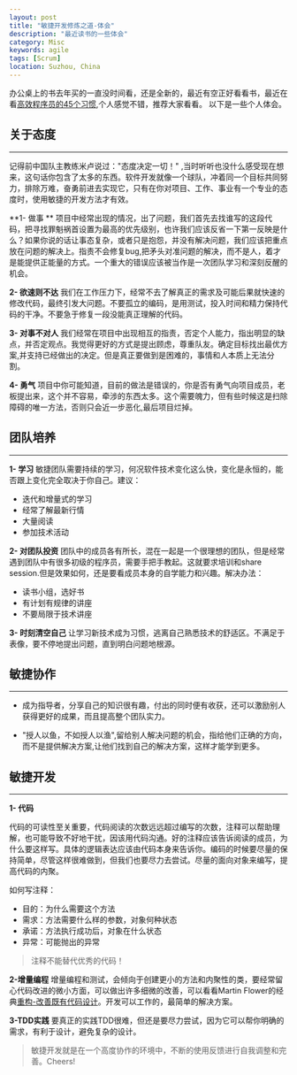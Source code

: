 ```yaml
---
layout: post
title: "敏捷开发修炼之道-体会"
description: "最近读书的一些体会"
category: Misc
keywords: agile
tags: [Scrum] 
location: Suzhou, China
---
```


办公桌上的书去年买的一直没时间看，还是全新的，最近有空正好看看书，最近在看[高效程序员的45个习惯](http://book.douban.com/subject/4164024/),个人感觉不错，推荐大家看看。
以下是一些个人体会。


## 关于态度
---
记得前中国队主教练米卢说过："态度决定一切！" ,当时听听也没什么感受现在想来，这句话你包含了太多的东西。软件开发就像一个球队，冲着同一个目标共同努力，排除万难，奋勇前进去实现它，只有在你对项目、工作、事业有一个专业的态度时，使用敏捷的开发方法才有效。

**1- 做事 **
项目中经常出现的情况，出了问题，我们首先去找谁写的这段代码，把寻找罪魁祸首设置为最高的优先级别，也许我们应该反省一下第一反映是什么？如果你说的话让事态复杂，或者只是抱怨，并没有解决问题，我们应该把重点放在问题的解决上。指责不会修复bug,把矛头对准问题的解决，而不是人，着才是能提供正能量的方式。一个重大的错误应该被当作是一次团队学习和深刻反醒的机会。

**2- 欲速则不达**
我们在工作压力下，经常不去了解真正的需求及可能后果就快速的修改代码，最终引发大问题。不要孤立的编码，是用测试，投入时间和精力保持代码的干净。不要急于修复一段没能真正理解的代码。

**3- 对事不对人**
我们经常在项目中出现相互的指责，否定个人能力，指出明显的缺点，并否定观点。我觉得更好的方式是提出顾虑，尊重队友。确定目标找出最优方案,并支持已经做出的决定。但是真正要做到是困难的，事情和人本质上无法分割。

**4- 勇气**
项目中你可能知道，目前的做法是错误的，你是否有勇气向项目成员，老板提出来，这个并不容易，牵涉的东西太多。这个需要魄力，但有些时候这是扫除障碍的唯一方法，否则只会近一步恶化,最后项目烂掉。

## 团队培养
---

**1- 学习**
敏捷团队需要持续的学习，何况软件技术变化这么快，变化是永恒的，能否跟上变化完全取决于你自己。建议： 
- 迭代和增量式的学习
- 经常了解最新行情
- 大量阅读
- 参加技术活动

**2- 对团队投资**
团队中的成员各有所长，混在一起是一个很理想的团队，但是经常遇到团队中有很多初级的程序员，需要手把手教起。这就要求培训和share session.但是效果如何，还是要看成员本身的自学能力和兴趣。解决办法：

- 读书小组，选好书 
- 有计划有规律的讲座
- 不要局限于技术讲座

**3- 时刻清空自己**
让学习新技术成为习惯，逃离自己熟悉技术的舒适区。不满足于表像，要不停地提出问题，直到明白问题地根源。

## 敏捷协作
---

- 成为指导者，分享自己的知识很有趣，付出的同时便有收获，还可以激励别人获得更好的成果，而且提高整个团队实力。

- "授人以鱼，不如授人以渔",留给别人解决问题的机会，指给他们正确的方向，而不是提供解决方案,让他们找到自己的解决方案，这样才能学到更多。



## 敏捷开发
---

**1- 代码**

代码的可读性至关重要，代码阅读的次数远远超过编写的次数，注释可以帮助理解，也可能导致不好地干扰，因该用代码沟通。好的注释应该告诉阅读的成员，为什么要这样写。具体的逻辑表达应该由代码本身来告诉你。编码的时候要尽量的保持简单，尽管这样很难做到，但我们也要尽力去尝试。尽量的面向对象来编写，提高代码的内聚。

如何写注释：

- 目的：为什么需要这个方法
- 需求：方法需要什么样的参数，对象何种状态
- 承诺：方法执行成功后，对象在什么状态
- 异常：可能抛出的异常

> 注释不能替代优秀的代码！

**2-增量编程**
增量编程和测试，会倾向于创建更小的方法和内聚性的类，要经常留心代码改进的微小方面，可以做出许多细微的改善，可以看看Martin Flower的经典[重构-改善既有代码设计](http://book.douban.com/subject/1229923/)。开发可以工作的，最简单的解决方案。

**3-TDD实践**
要真正的实践TDD很难，但还是要尽力尝试，因为它可以帮你明确的需求，有利于设计，避免复杂的设计。


> 敏捷开发就是在一个高度协作的环境中，不断的使用反馈进行自我调整和完善。Cheers!
